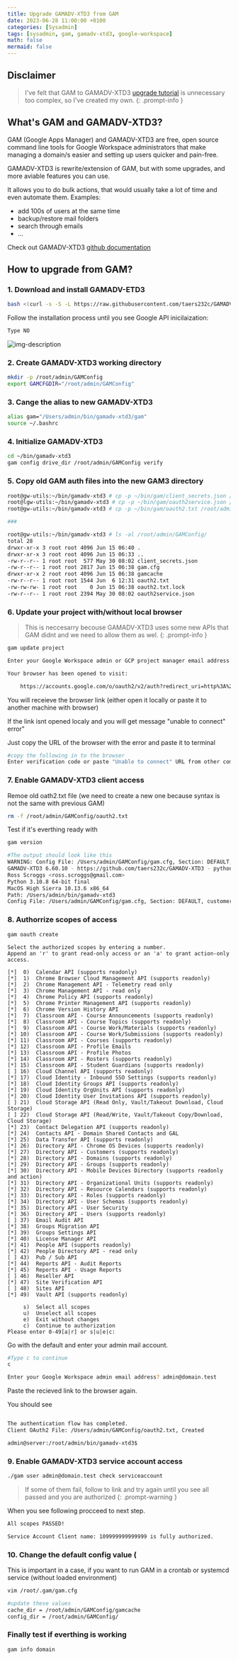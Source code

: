 ```yaml
---
title: Upgrade GAMADV-XTD3 from GAM
date: 2023-06-28 11:00:00 +0100
categories: [Sysadmin]
tags: [sysadmin, gam, gamadv-xtd3, google-workspace]
math: false
mermaid: false
---
```


## Disclaimer
> I've felt that GAM to GAMADV-XTD3 [upgrade tutorial](https://github.com/taers232c/GAMADV-XTD3/wiki/How-to-Upgrade-from-Standard-GAM) is unnecessary too complex, so I've created my own.
{: .prompt-info }

## What's GAM and GAMADV-XTD3?
GAM (Google Apps Manager) and GAMADV-XTD3 are free, open source command line tools for Google Workspace administrators that make managing a domain/s easier and setting up users quicker and pain-free.

GAMADV-XTD3 is rewrite/extension of GAM, but with some upgrades, and more aviable features you can use.


It allows you to do bulk actions, that would usually take a lot of time and even automate them.
Examples:
* add 100s of users at the same time
* backup/restore mail folders
* search through emails
* ...

Check out GAMADV-XTD3 [github documentation](https://github.com/taers232c/GAMADV-XTD3/wiki)



## How to upgrade from GAM?
### 1. Download and install GAMADV-ETD3 

```bash
bash <(curl -s -S -L https://raw.githubusercontent.com/taers232c/GAMADV-XTD3/master/src/gam-install.sh)
```
Follow the installation process until you see Google API inicilaization:
```bash
Type NO
```

![img-description](/assets/img/posts/2023-06-28-Upgrade-GAMADV-XTD3-from-GAM.md/cPVimage.png)


### 2. Create GAMADV-XTD3 working directory
```bash
mkdir -p /root/admin/GAMConfig
export GAMCFGDIR="/root/admin/GAMConfig"
```

### 3. Cange the alias to new GAMADV-XTD3
```bash
alias gam="/Users/admin/bin/gamadv-xtd3/gam"
source ~/.bashrc
```
### 4. Initialize GAMADV-XTD3
```bash
cd ~/bin/gamadv-xtd3
gam config drive_dir /root/admin/GAMConfig verify
```

### 5. Copy old GAM auth files into the new GAM3 directory
```bash
root@gw-utils:~/bin/gamadv-xtd3 # cp -p ~/bin/gam/client_secrets.json /root/admin/GAMConfig/
root@lgw-utils:~/bin/gamadv-xtd3 # cp -p ~/bin/gam/oauth2service.json /root/admin/GAMConfig/
root@gw-utils:~/bin/gamadv-xtd3 # cp -p ~/bin/gam/oauth2.txt /root/admin/GAMConfig/

###

root@gw-utils:~/bin/gamadv-xtd3 # ls -al /root/admin/GAMConfig/
total 28
drwxr-xr-x 3 root root 4096 Jun 15 06:40 .
drwxr-xr-x 3 root root 4096 Jun 15 06:33 ..
-rw-r--r-- 1 root root  577 May 30 08:02 client_secrets.json
-rw-r--r-- 1 root root 2817 Jun 15 06:38 gam.cfg
drwxr-xr-x 2 root root 4096 Jun 15 06:38 gamcache
-rw-r--r-- 1 root root 1544 Jun  6 12:31 oauth2.txt
-rw-rw-rw- 1 root root    0 Jun 15 06:38 oauth2.txt.lock
-rw-r--r-- 1 root root 2394 May 30 08:02 oauth2service.json
```

### 6. Update your project with/without local browser
> This is neccesarry becouse GAMADV-XTD3 uses some new APIs that GAM didnt and we need to allow them as wel.
{: .prompt-info }

```bash
gam update project

Enter your Google Workspace admin or GCP project manager email address authorized to manage project(s) gam-project-abc-123-xyz? admin@domain.com

Your browser has been opened to visit:

    https://accounts.google.com/o/oauth2/v2/auth?redirect_uri=http%3A%2F%2Flocalhost%3A8080%2F&response_type=code&client_id=...
```


You will receieve the browser link (either open it locally or paste it to another machine with browser)

If the link isnt opened localy and you will get message "unable to connect" error"

Just copy the URL of the browser with the error and paste it to terminal

```bash
#copy the following in to the browser
Enter verification code or paste "Unable to connect" URL from other computer (only URL data up to &scope required): http://127.0.0.1:8080/?state=Maa0ZUKWSlWvFIgfgfss8Hh8A0tSjMtjT0CFY&code=4/0AbUR2VN0B2n6og5TDIkxV6E24wFKUicHt3-CXt0j3NGfqKnu9bNIloGrzv8a47kURdX5DA&scope=https://www.googleapis.com/auth/cloud-platform
```

### 7. Enable GAMADV-XTD3 client access
Remoe old oath2.txt file (we need to create a new one because syntax is not the same with previous GAM)

```bash
rm -f /root/admin/GAMConfig/oauth2.txt
```

Test if it's everthing ready with
```bash
gam version
```

```bash
#The output should look like this
WARNING: Config File: /Users/admin/GAMConfig/gam.cfg, Section: DEFAULT, Item: oauth2_txt, Value: /Users/admin/GAMConfig/oauth2.txt, Not Found
GAMADV-XTD3 6.60.10 - https://github.com/taers232c/GAMADV-XTD3 - pythonsource
Ross Scroggs <ross.scroggs@gmail.com>
Python 3.10.8 64-bit final
MacOS High Sierra 10.13.6 x86_64
Path: /Users/admin/bin/gamadv-xtd3
Config File: /Users/admin/GAMConfig/gam.cfg, Section: DEFAULT, customer_id: my_customer, domain.com
```

### 8. Authorrize scopes of access
```bash
gam oauth create
```
```
Select the authorized scopes by entering a number.
Append an 'r' to grant read-only access or an 'a' to grant action-only access.

[*]  0)  Calendar API (supports readonly)
[*]  1)  Chrome Browser Cloud Management API (supports readonly)
[*]  2)  Chrome Management API - Telemetry read only
[*]  3)  Chrome Management API - read only
[*]  4)  Chrome Policy API (supports readonly)
[*]  5)  Chrome Printer Management API (supports readonly)
[*]  6)  Chrome Version History API
[*]  7)  Classroom API - Course Announcements (supports readonly)
[*]  8)  Classroom API - Course Topics (supports readonly)
[*]  9)  Classroom API - Course Work/Materials (supports readonly)
[*] 10)  Classroom API - Course Work/Submissions (supports readonly)
[*] 11)  Classroom API - Courses (supports readonly)
[*] 12)  Classroom API - Profile Emails
[*] 13)  Classroom API - Profile Photos
[*] 14)  Classroom API - Rosters (supports readonly)
[*] 15)  Classroom API - Student Guardians (supports readonly)
[ ] 16)  Cloud Channel API (supports readonly)
[*] 17)  Cloud Identity - Inbound SSO Settings (supports readonly)
[*] 18)  Cloud Identity Groups API (supports readonly)
[*] 19)  Cloud Identity OrgUnits API (supports readonly)
[*] 20)  Cloud Identity User Invitations API (supports readonly)
[ ] 21)  Cloud Storage API (Read Only, Vault/Takeout Download, Cloud Storage)
[ ] 22)  Cloud Storage API (Read/Write, Vault/Takeout Copy/Download, Cloud Storage)
[*] 23)  Contact Delegation API (supports readonly)
[*] 24)  Contacts API - Domain Shared Contacts and GAL
[*] 25)  Data Transfer API (supports readonly)
[*] 26)  Directory API - Chrome OS Devices (supports readonly)
[*] 27)  Directory API - Customers (supports readonly)
[*] 28)  Directory API - Domains (supports readonly)
[*] 29)  Directory API - Groups (supports readonly)
[*] 30)  Directory API - Mobile Devices Directory (supports readonly and action)
[*] 31)  Directory API - Organizational Units (supports readonly)
[*] 32)  Directory API - Resource Calendars (supports readonly)
[*] 33)  Directory API - Roles (supports readonly)
[*] 34)  Directory API - User Schemas (supports readonly)
[*] 35)  Directory API - User Security
[*] 36)  Directory API - Users (supports readonly)
[ ] 37)  Email Audit API
[*] 38)  Groups Migration API
[*] 39)  Groups Settings API
[*] 40)  License Manager API
[*] 41)  People API (supports readonly)
[*] 42)  People Directory API - read only
[ ] 43)  Pub / Sub API
[*] 44)  Reports API - Audit Reports
[*] 45)  Reports API - Usage Reports
[ ] 46)  Reseller API
[*] 47)  Site Verification API
[ ] 48)  Sites API
[*] 49)  Vault API (supports readonly)

     s)  Select all scopes
     u)  Unselect all scopes
     e)  Exit without changes
     c)  Continue to authorization
Please enter 0-49[a|r] or s|u|e|c:
```
Go with the default and enter your admin mail account.

```bash
#Type c to continue
c

Enter your Google Workspace admin email address? admin@domain.test
```
Paste the recieved link to the browser again.

You should see 
```bash

The authentication flow has completed.
Client OAuth2 File: /Users/admin/GAMConfig/oauth2.txt, Created

admin@server:/root/admin/bin/gamadv-xtd3$
```

### 9. Enable GAMADV-XTD3 service account access
```bash
./gam user admin@domain.test check serviceaccount
```

> If some of them fail, follow to link and try again until you see all passed and you are authorized
{: .prompt-warning }

When you see following procceed to next step.
```bash
All scopes PASSED!

Service Account Client name: 109999999999999 is fully authorized.
```

### 10. Change the default config value (

This is important in a case, if you want to run GAM in a crontab or systemcd service (without loaded environment)

```bash
vim /root/.gam/gam.cfg

#update these values
cache_dir = /root/admin/GAMConfig/gamcache
config_dir = /root/admin/GAMConfig/
```

### Finally test if everthing is working
```bash
gam info domain
```